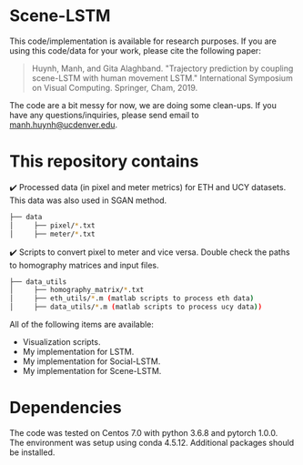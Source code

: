 # Scene-LSTM


This code/implementation is available for research purposes. If you are using this code/data for your work, please cite the following paper:

> Huynh, Manh, and Gita Alaghband. "Trajectory prediction by coupling scene-LSTM with human movement LSTM." International Symposium on Visual Computing. Springer, Cham, 2019.

The code are a bit messy for now, we are doing some clean-ups. If you have any questions/inquiries, please send email to manh.huynh@ucdenver.edu. 

# This repository contains
 :heavy_check_mark: Processed data (in pixel and meter metrics) for ETH and UCY datasets. This data was also used in SGAN method.
 ```bash
 ├── data 
 │     ├── pixel/*.txt
 │     ├── meter/*.txt
  ```
 :heavy_check_mark: Scripts to convert pixel to meter and vice versa. Double check the paths to 
 homography matrices and input files.

 ```bash
 ├── data_utils
 │     ├── homography_matrix/*.txt
 │     ├── eth_utils/*.m (matlab scripts to process eth data)
 │     ├── data_utils/*.m (matlab scripts to process ucy data))
 ```
 All of the following items are available: 
- Visualization scripts. 
- My implementation for LSTM. 
- My implementation for Social-LSTM. 
- My implementation for Scene-LSTM. 

# Dependencies
The code was tested on Centos 7.0 with python 3.6.8 and pytorch 1.0.0.\
The environment was setup using conda 4.5.12. Additional packages should be installed.



